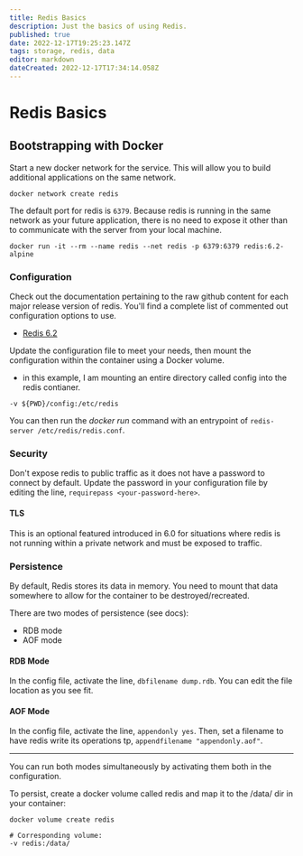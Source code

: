 ```yaml
---
title: Redis Basics
description: Just the basics of using Redis.
published: true
date: 2022-12-17T19:25:23.147Z
tags: storage, redis, data
editor: markdown
dateCreated: 2022-12-17T17:34:14.058Z
---
```


# Redis Basics	

## Bootstrapping with Docker

Start a new docker network for the service. This will allow you to build additional applications on the same network. 

```
docker network create redis
```

The default port for redis is `6379`. Because redis is running in the same network as your future application, there is no need to expose it other than to communicate with the server from your local machine.

```
docker run -it --rm --name redis --net redis -p 6379:6379 redis:6.2-alpine
```

### Configuration

Check out the documentation pertaining to the raw github content for each major release version of redis. You'll find a complete list of commented out configuration options to use.

- [Redis 6.2](https://raw.githubusercontent.com/redis/redis/6.2/redis.conf)

Update the configuration file to meet your needs, then mount the configuration within the container using a Docker volume. 

- in this example, I am mounting an entire directory called config into the redis contianer. 

`-v ${PWD}/config:/etc/redis`

You can then run the *docker run* command with an entrypoint of `redis-server /etc/redis/redis.conf`.

### Security

Don't expose redis to public traffic as it does not have a password to connect by default. Update the password in your configuration file by editing the line, `requirepass <your-password-here>`.

#### TLS 

This is an optional featured introduced in 6.0 for situations where redis is not running within a private network and must be exposed to traffic. 

### Persistence

By default, Redis stores its data in memory. You need to mount that data somewhere to allow for the container to be destroyed/recreated. 

There are two modes of persistence (see docs):
- RDB mode
- AOF mode

#### RDB Mode

In the config file, activate the line, `dbfilename dump.rdb`. You can edit the file location as you see fit. 

#### AOF Mode

In the config file, activate the line, `appendonly yes`. Then, set a filename to have redis write its operations tp, `appendfilename "appendonly.aof"`.

---

You can run both modes simultaneously by activating them both in the configuration. 

To persist, create a docker volume called redis and map it to the /data/ dir in your container:

```
docker volume create redis

# Corresponding volume:
-v redis:/data/
```






